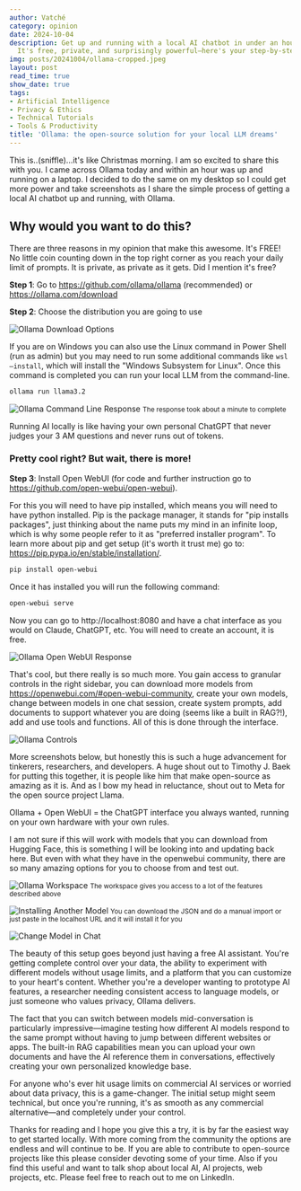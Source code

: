 ```yaml
---
author: Vatché
category: opinion
date: 2024-10-04
description: Get up and running with a local AI chatbot in under an hour using Ollama.
  It's free, private, and surprisingly powerful—here's your step-by-step guide.
img: posts/20241004/ollama-cropped.jpeg
layout: post
read_time: true
show_date: true
tags:
- Artificial Intelligence
- Privacy & Ethics
- Technical Tutorials
- Tools & Productivity
title: 'Ollama: the open-source solution for your local LLM dreams'
---
```


This is..(sniffle)…it's like Christmas morning. I am so excited to share this with you. I came across Ollama today and within an hour was up and running on a laptop. I decided to do the same on my desktop so I could get more power and take screenshots as I share the simple process of getting a local AI chatbot up and running, with Ollama.

## Why would you want to do this?

There are three reasons in my opinion that make this awesome. It's FREE! No little coin counting down in the top right corner as you reach your daily limit of prompts. It is private, as private as it gets. Did I mention it's free?

**Step 1**: Go to https://github.com/ollama/ollama (recommended) or https://ollama.com/download

**Step 2**: Choose the distribution you are going to use

![Ollama Download Options](./assets/img/posts/20241004/ollama-distributions.png)

If you are on Windows you can also use the Linux command in Power Shell (run as admin) but you may need to run some additional commands like `wsl –install`, which will install the "Windows Subsystem for Linux". Once this command is completed you can run your local LLM from the command-line.

```bash
ollama run llama3.2
```

![Ollama Command Line Response](./assets/img/posts/20241004/ollama-command-line-response.png)
<small>The response took about a minute to complete</small>

<tweet>Running AI locally is like having your own personal ChatGPT that never judges your 3 AM questions and never runs out of tokens.</tweet>

### Pretty cool right? But wait, there is more!

**Step 3**: Install Open WebUI (for code and further instruction go to https://github.com/open-webui/open-webui).

For this you will need to have pip installed, which means you will need to have python installed. Pip is the package manager, it stands for "pip installs packages", just thinking about the name puts my mind in an infinite loop, which is why some people refer to it as "preferred installer program". To learn more about pip and get setup (it's worth it trust me) go to: https://pip.pypa.io/en/stable/installation/.

```bash
pip install open-webui
```

Once it has installed you will run the following command:

```bash
open-webui serve
```

Now you can go to http://localhost:8080 and have a chat interface as you would on Claude, ChatGPT, etc. You will need to create an account, it is free.

![Ollama Open WebUI Response](./assets/img/posts/20241004/ollama-webui-first-response.png)

That's cool, but there really is so much more. You gain access to granular controls in the right sidebar, you can download more models from https://openwebui.com/#open-webui-community, create your own models, change between models in one chat session, create system prompts, add documents to support whatever you are doing (seems like a built in RAG?!), add and use tools and functions. All of this is done through the interface.

![Ollama Controls](./assets/img/posts/20241004/ollama-controls.png)

More screenshots below, but honestly this is such a huge advancement for tinkerers, researchers, and developers. A huge shout out to Timothy J. Baek for putting this together, it is people like him that make open-source as amazing as it is. And as I bow my head in reluctance, shout out to Meta for the open source project Llama.

<tweet>Ollama + Open WebUI = the ChatGPT interface you always wanted, running on your own hardware with your own rules.</tweet>

I am not sure if this will work with models that you can download from Hugging Face, this is something I will be looking into and updating back here. But even with what they have in the openwebui community, there are so many amazing options for you to choose from and test out.

![Ollama Workspace](./assets/img/posts/20241004/ollama-workspace.png)
<small>The workspace gives you access to a lot of the features described above</small>

![Installing Another Model](./assets/img/posts/20241004/installing-another-model.png)
<small>You can download the JSON and do a manual import or just paste in the localhost URL and it will install it for you</small>

![Change Model in Chat](./assets/img/posts/20241004/ollama-change-model.png)

The beauty of this setup goes beyond just having a free AI assistant. You're getting complete control over your data, the ability to experiment with different models without usage limits, and a platform that you can customize to your heart's content. Whether you're a developer wanting to prototype AI features, a researcher needing consistent access to language models, or just someone who values privacy, Ollama delivers.

The fact that you can switch between models mid-conversation is particularly impressive—imagine testing how different AI models respond to the same prompt without having to jump between different websites or apps. The built-in RAG capabilities mean you can upload your own documents and have the AI reference them in conversations, effectively creating your own personalized knowledge base.

For anyone who's ever hit usage limits on commercial AI services or worried about data privacy, this is a game-changer. The initial setup might seem technical, but once you're running, it's as smooth as any commercial alternative—and completely under your control.

Thanks for reading and I hope you give this a try, it is by far the easiest way to get started locally. With more coming from the community the options are endless and will continue to be. If you are able to contribute to open-source projects like this please consider devoting some of your time. Also if you find this useful and want to talk shop about local AI, AI projects, web projects, etc. Please feel free to reach out to me on LinkedIn.